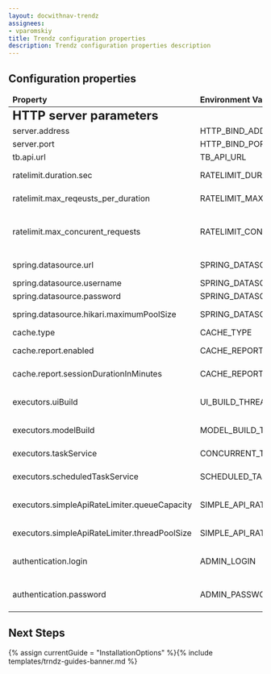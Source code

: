 ```yaml
---
layout: docwithnav-trendz
assignees:
- vparomskiy
title: Trendz configuration properties
description: Trendz configuration properties description
---
```



## Configuration properties

<table>
  <thead>
      <tr>
          <td><b>Property</b></td><td><b>Environment Variable</b></td><td><b>Default Value</b></td><td><b>Description</b></td>
      </tr>
  </thead>
  <tbody>
      <tr>
          <td colspan="4"><span style="font-weight: bold; font-size: 24px;">HTTP server parameters</span></td>
      </tr>  
      <tr>
          <td>server.address</td>
          <td>HTTP_BIND_ADDRESS</td>
          <td>0.0.0.0</td>
          <td>HTTP Server bind address</td>
      </tr>
      <tr>
          <td>server.port</td>
          <td>HTTP_BIND_PORT</td>
          <td>8888</td>
          <td>HTTP Server bind port</td>
      </tr>
      <tr>
            <td>tb.api.url</td>
            <td>TB_API_URL</td>
            <td>http://localhost:9090</td>
            <td>Klyff Cluster REST API url</td>
        </tr>
      <tr>
          <td>ratelimit.duration.sec</td>
          <td>RATELIMIT_DURATION_SEC</td>
          <td>1</td>
          <td>Control amount of api calls per duration</td>
      </tr>
      <tr>
          <td>ratelimit.max_reqeusts_per_duration</td>
          <td>RATELIMIT_MAX_REQUESTS</td>
          <td>5000</td>
          <td>Max number of allowed API calls per configured duration</td>
      </tr>
      <tr>
          <td>ratelimit.max_concurent_requests</td>
          <td>RATELIMIT_CONCURRENT_REQUESTS</td>
          <td>8</td>
          <td>Max number of concurrent API calls. Overrides RATELIMIT_MAX_REQUESTS limit</td>
      </tr>          
        <tr>
          <td>spring.datasource.url</td>
          <td>SPRING_DATASOURCE_URL</td>
          <td>jdbc:postgresql://localhost:5432/trendz</td>
          <td>Connection URL for Trendz database</td>
        </tr>
        <tr>
            <td>spring.datasource.username</td>
            <td>SPRING_DATASOURCE_USERNAME</td>
            <td>postgres</td>
            <td>Database username</td>
        </tr> 
        <tr>
            <td>spring.datasource.password</td>
            <td>SPRING_DATASOURCE_PASSWORD</td>
            <td>postgres</td>
            <td>Database password</td>
        </tr> 
        <tr>
            <td>spring.datasource.hikari.maximumPoolSize</td>
            <td>SPRING_DATASOURCE_MAXIMUM_POOL_SIZE</td>
            <td>5</td>
            <td>Database connection pool size</td>
        </tr> 
        <tr>
            <td>cache.type</td>
            <td>CACHE_TYPE</td>
            <td>caffeine</td>
            <td>Application cache provider</td>
        </tr> 
        <tr>
            <td>cache.report.enabled</td>
            <td>CACHE_REPORT_ENABLED</td>
            <td>true</td>
            <td>Enable/disable view reprot cache on the system level</td>
        </tr> 
        <tr>
            <td>cache.report.sessionDurationInMinutes</td>
            <td>CACHE_REPORT_SESSION_DURATION_MINUTES</td>
            <td>10</td>
            <td>Expiration time for cached view report</td>
        </tr> 
        <tr>
            <td>executors.uiBuild</td>
            <td>UI_BUILD_THREAD_COUNT</td>
            <td>2</td>
            <td>Amount of paralell view config execution trigger from UI</td>
        </tr> 
        <tr>
            <td>executors.modelBuild</td>
            <td>MODEL_BUILD_THREAD_COUNT</td>
            <td>1</td>
            <td>Amount of paralell model build processes</td>
        </tr>      
        <tr>
            <td>executors.taskService</td>
            <td>CONCURRENT_TASK_EXECUTION_COUNT</td>
            <td>1</td>
            <td>Amount of paralell tasks executions</td>
        </tr> 
        <tr>
            <td>executors.scheduledTaskService</td>
            <td>SCHEDULED_TASK_EXECUTOR_THREAD_COUNT</td>
            <td>3</td>
            <td>Amount of paralell scheduled tasks executions</td>
        </tr> 
        <tr>
            <td>executors.simpleApiRateLimiter.queueCapacity</td>
            <td>SIMPLE_API_RATE_LIMITER_QUEUE_CAPACITY</td>
            <td>10</td>
            <td>max amount of queued requests that are waiting for execution</td>
        </tr> 
        <tr>
            <td>executors.simpleApiRateLimiter.threadPoolSize</td>
            <td>SIMPLE_API_RATE_LIMITER_THREAD_POOL_SIZE</td>
            <td>10</td>
            <td>Amount of requests that are executed in parallel</td>
        </tr> 
        <tr>
            <td>authentication.login</td>
            <td>ADMIN_LOGIN</td>
            <td> </td>
            <td>Username for authenticating background requests to Klyff</td>
        </tr> 
        <tr>
            <td>authentication.password</td>
            <td>ADMIN_PASSWORD</td>
            <td> </td>
            <td>Password for authenticating background requests to Klyff</td>
        </tr>         
                                                  
                               
  </tbody>
</table>

## Next Steps

{% assign currentGuide = "InstallationOptions" %}{% include templates/trndz-guides-banner.md %}